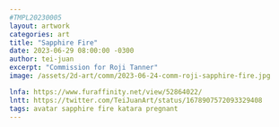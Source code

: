 ```yaml
---
#TMPL20230005
layout: artwork
categories: art
title: "Sapphire Fire"
date: 2023-06-29 08:00:00 -0300
author: tei-juan
excerpt: "Commission for Roji Tanner"
image: /assets/2d-art/comm/2023-06-24-comm-roji-sapphire-fire.jpg

lnfa: https://www.furaffinity.net/view/52864022/
lntt: https://twitter.com/TeiJuanArt/status/1678907572093329408
tags: avatar sapphire fire katara pregnant
---
```

